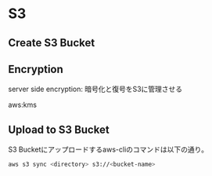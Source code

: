 # S3

## Create S3 Bucket

<!-- TODO -->

## Encryption

server side encryption: 暗号化と復号をS3に管理させる

aws:kms

## Upload to S3 Bucket

S3 Bucketにアップロードするaws-cliのコマンドは以下の通り。

```sh
aws s3 sync <directory> s3://<bucket-name>
```
